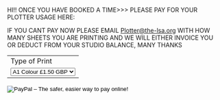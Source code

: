
HI!! ONCE YOU HAVE BOOKED A TIME>>> PLEASE PAY FOR YOUR PLOTTER USAGE HERE:

IF YOU CANT PAY NOW PLEASE EMAIL Plotter@the-lsa.org WITH HOW MANY SHEETS YOU ARE PRINTING AND WE WILL EITHER INVOICE YOU OR DEDUCT FROM YOUR STUDIO BALANCE, MANY THANKS

<form target="paypal" action="https://www.paypal.com/cgi-bin/webscr" method="post">
<input type="hidden" name="cmd" value="_s-xclick">
<input type="hidden" name="hosted_button_id" value="UPVBYKKZPU7FJ">
<table>
<tr><td><input type="hidden" name="on0" value="Type of Print">Type of Print</td></tr><tr><td><select name="os0">
	<option value="A1 Colour">A1 Colour £1.50 GBP</option>
	<option value="A1 B&W">A1 B&W £0.75 GBP</option>
</select> </td></tr>
</table>
<input type="hidden" name="currency_code" value="GBP">
<input type="image" src="https://www.paypalobjects.com/en_GB/i/btn/btn_cart_LG.gif" border="0" name="submit" alt="PayPal – The safer, easier way to pay online!">
<img alt="" border="0" src="https://www.paypalobjects.com/en_GB/i/scr/pixel.gif" width="1" height="1">
</form>
